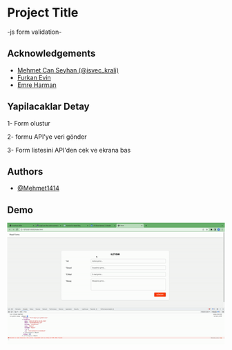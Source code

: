 
# Project Title

-js form validation-

## Acknowledgements

 - [Mehmet Can Seyhan (@isvec_krali)](https://twitter.com/isvec_kraIi)
 - [Furkan Evin](https://www.linkedin.com/in/furkan-evin/)
 - [Emre Harman](https://www.linkedin.com/in/emre-harman-2671481a6/)
 


## Yapilacaklar Detay

1- Form olustur

2- formu API'ye veri  gönder

3- Form listesini API'den cek ve ekrana bas
## Authors

- [@Mehmet1414](https://www.linkedin.com/in/mehmet1414/)


## Demo


<img src="./form.gif" ></img>
